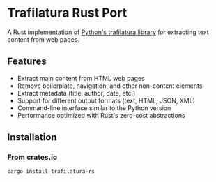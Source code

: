 # Trafilatura Rust Port

A Rust implementation of [Python's trafilatura library](https://github.com/adbar/trafilatura) for extracting text content from web pages.

## Features

- Extract main content from HTML web pages
- Remove boilerplate, navigation, and other non-content elements
- Extract metadata (title, author, date, etc.)
- Support for different output formats (text, HTML, JSON, XML)
- Command-line interface similar to the Python version
- Performance optimized with Rust's zero-cost abstractions

## Installation

### From crates.io

```bash
cargo install trafilatura-rs
